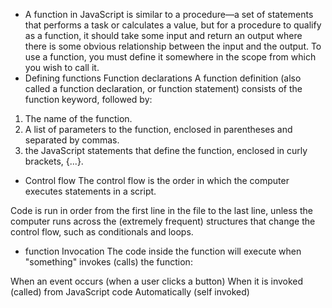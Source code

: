 * A function in JavaScript is similar to a procedure—a set of statements that performs a task or calculates a value, but for a procedure to qualify as a function, it should take some input and return an output where there is some obvious relationship between the input and the output. To use a function, you must define it somewhere in the scope from which you wish to call it.
* Defining functions
Function declarations
A function definition (also called a function declaration, or function statement) consists of the function keyword, followed by:

1. The name of the function.
2. A list of parameters to the function, enclosed in parentheses and separated by commas.
3. the JavaScript statements that define the function, enclosed in curly brackets, {...}.
* Control flow
The control flow is the order in which the computer executes statements in a script.

Code is run in order from the first line in the file to the last line, unless the computer runs across the (extremely frequent) structures that change the control flow, such as conditionals and loops. 
* function Invocation
The code inside the function will execute when "something" invokes (calls) the function:

When an event occurs (when a user clicks a button)
When it is invoked (called) from JavaScript code
Automatically (self invoked)